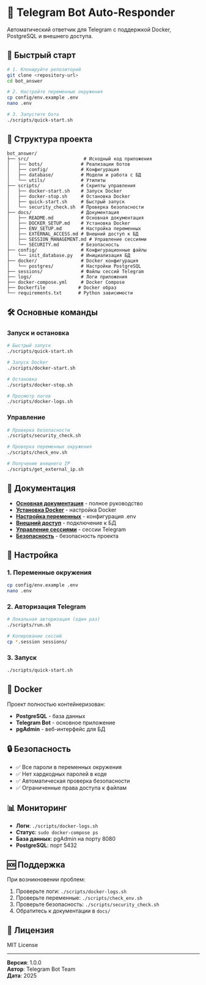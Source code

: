 # 🤖 Telegram Bot Auto-Responder

Автоматический ответчик для Telegram с поддержкой Docker, PostgreSQL и внешнего доступа.

## 🚀 Быстрый старт

```bash
# 1. Клонируйте репозиторий
git clone <repository-url>
cd bot_answer

# 2. Настройте переменные окружения
cp config/env.example .env
nano .env

# 3. Запустите бота
./scripts/quick-start.sh
```

## 📁 Структура проекта

```
bot_answer/
├── src/                    # Исходный код приложения
│   ├── bots/              # Реализации ботов
│   ├── config/            # Конфигурация
│   ├── database/          # Модели и работа с БД
│   └── utils/             # Утилиты
├── scripts/               # Скрипты управления
│   ├── docker-start.sh    # Запуск Docker
│   ├── docker-stop.sh     # Остановка Docker
│   ├── quick-start.sh     # Быстрый запуск
│   └── security_check.sh  # Проверка безопасности
├── docs/                  # Документация
│   ├── README.md          # Основная документация
│   ├── DOCKER_SETUP.md    # Установка Docker
│   ├── ENV_SETUP.md       # Настройка переменных
│   ├── EXTERNAL_ACCESS.md # Внешний доступ к БД
│   ├── SESSION_MANAGEMENT.md # Управление сессиями
│   └── SECURITY.md        # Безопасность
├── config/                # Конфигурационные файлы
│   └── init_database.py   # Инициализация БД
├── docker/                # Docker конфигурация
│   └── postgres/          # Настройки PostgreSQL
├── sessions/              # Файлы сессий Telegram
├── logs/                  # Логи приложения
├── docker-compose.yml     # Docker Compose
├── Dockerfile            # Docker образ
└── requirements.txt      # Python зависимости
```

## 🛠️ Основные команды

### Запуск и остановка
```bash
# Быстрый запуск
./scripts/quick-start.sh

# Запуск Docker
./scripts/docker-start.sh

# Остановка
./scripts/docker-stop.sh

# Просмотр логов
./scripts/docker-logs.sh
```

### Управление
```bash
# Проверка безопасности
./scripts/security_check.sh

# Проверка переменных окружения
./scripts/check_env.sh

# Получение внешнего IP
./scripts/get_external_ip.sh
```

## 📖 Документация

- **[Основная документация](docs/README.md)** - полное руководство
- **[Установка Docker](docs/DOCKER_SETUP.md)** - настройка Docker
- **[Настройка переменных](docs/ENV_SETUP.md)** - конфигурация .env
- **[Внешний доступ](docs/EXTERNAL_ACCESS.md)** - подключение к БД
- **[Управление сессиями](docs/SESSION_MANAGEMENT.md)** - сессии Telegram
- **[Безопасность](docs/SECURITY.md)** - безопасность проекта

## 🔧 Настройка

### 1. Переменные окружения
```bash
cp config/env.example .env
nano .env
```

### 2. Авторизация Telegram
```bash
# Локальная авторизация (один раз)
./scripts/run.sh

# Копирование сессий
cp *.session sessions/
```

### 3. Запуск
```bash
./scripts/quick-start.sh
```

## 🐳 Docker

Проект полностью контейнеризован:

- **PostgreSQL** - база данных
- **Telegram Bot** - основное приложение
- **pgAdmin** - веб-интерфейс для БД

## 🔒 Безопасность

- ✅ Все пароли в переменных окружения
- ✅ Нет хардкодных паролей в коде
- ✅ Автоматическая проверка безопасности
- ✅ Ограниченные права доступа к файлам

## 📊 Мониторинг

- **Логи**: `./scripts/docker-logs.sh`
- **Статус**: `sudo docker-compose ps`
- **База данных**: pgAdmin на порту 8080
- **PostgreSQL**: порт 5432

## 🆘 Поддержка

При возникновении проблем:

1. Проверьте логи: `./scripts/docker-logs.sh`
2. Проверьте переменные: `./scripts/check_env.sh`
3. Проверьте безопасность: `./scripts/security_check.sh`
4. Обратитесь к документации в `docs/`

## 📝 Лицензия

MIT License

---

**Версия**: 1.0.0  
**Автор**: Telegram Bot Team  
**Дата**: 2025